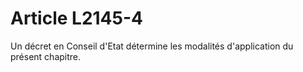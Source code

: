 # Article L2145-4

Un décret en Conseil d'Etat détermine les modalités d'application du présent chapitre.